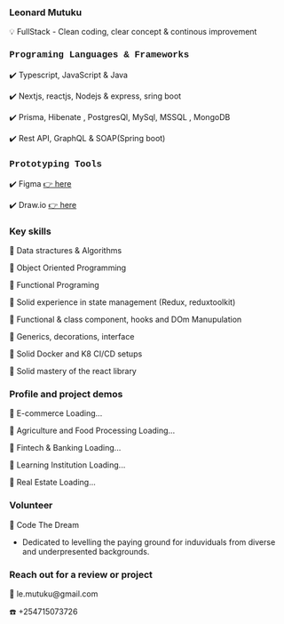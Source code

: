 <h3 style"font-family: Courier, monospace; color:blue"> Leonard Mutuku  </h3>
💡  FullStack - Clean coding, clear concept & continous improvement
<h3 style="font-family: Courier, monospace;"> Programing Languages & Frameworks </h3>
 
✔️ Typescript, JavaScript & Java
 
✔️ Nextjs, reactjs, Nodejs & express, sring boot

✔️ Prisma, Hibenate , PostgresQl, MySql, MSSQL , MongoDB 

✔️ Rest API, GraphQL & SOAP(Spring boot)


<h3 style="font-family: Courier, monospace;"> Prototyping Tools</h3>

✔️ Figma <a href="https://www.figma.com/"> 👉 here </a>

✔️ Draw.io  <a  href="draw.io"> 👉 here </a> 

<h3 style"font-family: Courier, monospace;">Key skills</h3>

 📌 Data stractures & Algorithms
 
 📌 Object Oriented Programming

 📌 Functional Programing

 📌 Solid experience in state management (Redux, reduxtoolkit)
 
 📌 Functional & class component, hooks and DOm Manupulation

 📌 Generics, decorations, interface

 📌 Solid Docker and K8 CI/CD setups

 📌 Solid mastery of the react library


 <h3  style"font-family: Courier, monospace;"> Profile and project demos</h3>
 
 🛒 E-commerce Loading...
 
 🥘 Agriculture and Food Processing Loading...
 
 🏦 Fintech & Banking  Loading...
 
 🏫 Learning Institution  Loading...
 
 🏡 Real Estate Loading...

<h3 style"font-family: Courier, monospace;"> Volunteer</h3>

🥂 Code The Dream
- Dedicated to levelling the paying ground for induviduals from diverse and underpresented backgrounds.

<h3> Reach out for a review or project</h3>
📧 le.mutuku@gmail.com

☎️ +254715073726


 

